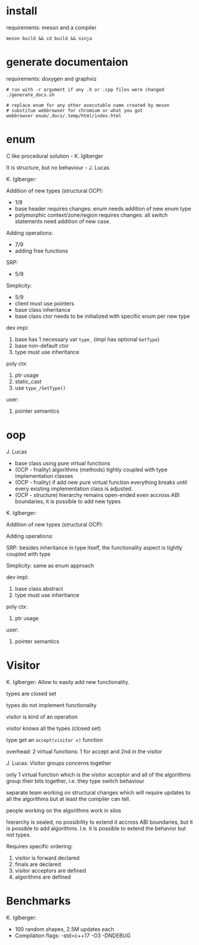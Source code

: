 # install

requirements: meson and a compiler

```
meson build && cd build && ninja
```

# generate documentaion

requirements: doxygen and graphviz

```
# run with -r argument if any .h or .cpp files were changed
./generate_docs.sh

# replace enum for any other executable name created by meson
# substitue webbrowser for chromium or what you got
webbrowser enum/.docs/.temp/html/index.html
```

# enum

C like procedural solution - K. Iglberger

It is structure, but no behaviour - J. Lucas

K. Iglberger:

Addition of new types (structural OCP):
* 1/9
* base header requires changes: enum needs addition of new enum type
* polymorphic context/zone/region requires changes: all switch statements need addition of new case.

Adding operations:
* 7/9
* adding free functions

SRP:
* 5/9

Simplicity:
* 5/9
* client must use pointers
* base class inheritance
* base class ctor needs to be initialized with specific enum per new type

dev impl:
1. base has 1 necessary var `type_` (impl has optional `GetType`)
1. base non-default ctor
1. type must use inheritance

poly ctx:
1. ptr usage
1. static_cast
1. use `type_/GetType()`

user:
1. pointer semantics

# oop

J. Lucas

* base class using pure virtual functions
* (OCP - fnality) algorithms (methods) tightly coupled with type implementation classes
* (OCP - fnality) if add new pure virtual function everything breaks until every existing implementation class is adjusted.
* (OCP - structure) hierarchy remains open-ended even accross ABI boundaries, it is possible to add new types

K. Iglberger:

Addition of new types (structural OCP):

Adding operations:

SRP:
besides inheritance in type itself, the functionality aspect is tightly coupled with type

Simplicity:
same as enum approach

dev impl:
1. base class abstract
1. type must use inheritance

poly ctx:
1. ptr usage

user:
1. pointer semantics

# Visitor

K. Iglberger: Allow to easily add new functionality.

types are closed set

types do not implement functionality

visitor is kind of an operation 

visitor knows all the types (closed set)

type get an `accept(visitor v)` function

overhead: 2 virtual functions: 1 for accept and 2nd in the visitor

J. Lucas: Visitor groups concerns together

only 1 virtual function which is the visitor acceptor and all of the algorithms group their bits together, i.e. they type switch behaviour

separate team working on structural changes which will require updates to all the algorithms but at least the compiler can tell.

people working on the algorithms work in silos

hierarchy is sealed, no possibility to extend it accross ABI boundaries, but it is possible to add algorithms. I.e. it is possible to extend the behavior but not types.

Requires specific ordering:
1. visitor is forward declared
1. finals are declared
1. visitor acceptors are defined
1. algorithms are defined

# Benchmarks

K. Iglberger:
* 100 random shapes, 2.5M updates each
* Compilation flags: -std=c++17 -O3 -DNDEBUG